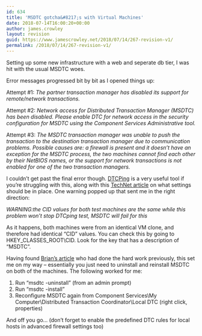 ```yaml
---
id: 634
title: 'MSDTC gotcha&#8217;s with Virtual Machines'
date: 2018-07-14T16:00:20+00:00
author: james.crowley
layout: revision
guid: https://www.jamescrowley.net/2018/07/14/267-revision-v1/
permalink: /2018/07/14/267-revision-v1/
---
```

Setting up some new infrastructure with a web and seperate db tier, I was hit with the usual MSDTC woes.

Error messages progressed bit by bit as I opened things up:

Attempt #1: _The partner transaction manager has disabled its support for remote/network transactions._

Attempt #2: _Network access for Distributed Transaction Manager (MSDTC) has been disabled. Please enable DTC for network access in the security configuration for MSDTC using the Component Services Administrative tool._

Attempt #3: _The MSDTC transaction manager was unable to push the transaction to the destination transaction manager due to communication problems. Possible causes are: a firewall is present and it doesn&#8217;t have an exception for the MSDTC process, the two machines cannot find each other by their NetBIOS names, or the support for network transactions is not enabled for one of the two transaction managers._

I couldn&#8217;t get past the final error though. [DTCPing](http://www.microsoft.com/en-us/download/details.aspx?id=2868) is a very useful tool if you&#8217;re struggling with this, along with this [TechNet article](http://technet.microsoft.com/en-us/library/cc753510%28WS.10%29.aspx) on what settings should be in place. One warning popped up that sent me in the right direction:

_WARNING:the CID values for both test machines are the same while this problem won&#8217;t stop DTCping test, MSDTC will fail for this_

As it happens, both machines were from an identical VM clone, and therefore had identical &#8220;CID&#8221; values. You can check this by going to HKEY\_CLASSES\_ROOT\CID. Look for the key that has a description of &#8220;MSDTC&#8221;.

Having found [Brian&#8217;s article](http://www.bryansgeekspeak.com/2011/02/windows-2008r2-msdtc-errors.html) who had done the hard work previously, this set me on my way &#8211; essentially you just need to uninstall and reinstall MSDTC on both of the machines. The following worked for me:

  1. Run &#8220;msdtc -uninstall&#8221; (from an admin prompt)
  2. Run &#8220;msdtc -install&#8221;
  3. Reconfigure MSDTC again from Component Services\My Computer\Distributed Transaction Coordinator\Local DTC (right click, properties)

And off you go&#8230; (don&#8217;t forget to enable the predefined DTC rules for local hosts in advanced firewall settings too)